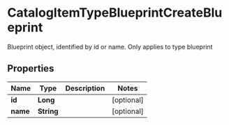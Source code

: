 

# CatalogItemTypeBlueprintCreateBlueprint

Blueprint object, identified by id or name. Only applies to type blueprint
## Properties

Name | Type | Description | Notes
------------ | ------------- | ------------- | -------------
**id** | **Long** |  |  [optional]
**name** | **String** |  |  [optional]



